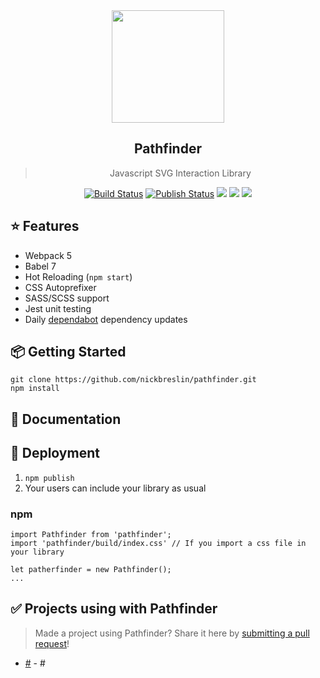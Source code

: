  <div align="center">
 <img align="center" width="180" src="#" />
  <h2>Pathfinder</h2>
  <blockquote>Javascript SVG Interaction Library</blockquote>
  <a href="https://github.com/hodgef/js-library-boilerplate/actions"><img alt="Build Status" src="https://github.com/hodgef/js-library-boilerplate/workflows/Build/badge.svg?color=green" /></a> <a href="https://github.com/hodgef/js-library-boilerplate/actions"> <img alt="Publish Status" src="https://github.com/hodgef/js-library-boilerplate/workflows/Publish/badge.svg?color=green" /></a> <img src="https://img.shields.io/david/hodgef/js-library-boilerplate.svg" /> <a href="https://david-dm.org/hodgef/js-library-boilerplate?type=dev"><img src="https://img.shields.io/david/dev/nickbreslin/pathfinder.svg" /></a> <img src="https://api.dependabot.com/badges/status?host=github&repo=nickbreslin/pathfinder" />

</div>

## ⭐️ Features

- Webpack 5
- Babel 7
- Hot Reloading (`npm start`)
- CSS Autoprefixer
- SASS/SCSS support
- Jest unit testing
- Daily [dependabot](https://dependabot.com) dependency updates

## 📦 Getting Started

```
git clone https://github.com/nickbreslin/pathfinder.git
npm install
```

## 💎 Documentation

> ##
> ##
> ##

## 🚀 Deployment

1. `npm publish`
2. Your users can include your library as usual

### npm

```
import Pathfinder from 'pathfinder';
import 'pathfinder/build/index.css' // If you import a css file in your library

let patherfinder = new Pathfinder();
...
```
	

## ✅ Projects using with Pathfinder

> Made a project using Pathfinder? Share it here by [submitting a pull request](https://github.com/nickbreslin/pathfinder/pulls)!

- [#](https://github.com/#/#) - #
